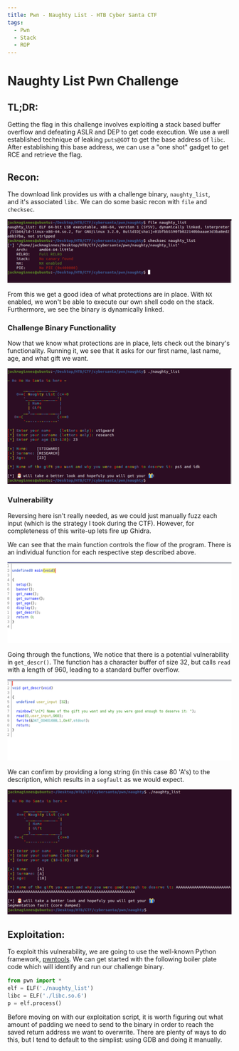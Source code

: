 ```yaml
---
title: Pwn - Naughty List - HTB Cyber Santa CTF 
tags:
  - Pwn 
  - Stack
  - ROP
---
```


# Naughty List Pwn Challenge
## TL;DR:
Getting the flag in this challenge involves exploiting a stack based buffer
overflow and defeating ASLR and DEP to get code execution. We use a 
well established technique of leaking `puts@GOT` to get the base address of `libc`. 
After establishing this base address, we can use a "one shot" gadget 
to get RCE and retrieve the flag.

## Recon:
The download link provides us with a challenge binary, `naughty_list`,  
and it's associated `libc`. We can do some basic recon with `file` and 
`checksec`. 

 
![checksec_file](naughty_list_img/file_checksec.png)

From this we get a good idea of what protections are in place. With `NX` enabled,
we won't be able to execute our own shell code on the stack. Furthermore, we see the 
binary is dynamically linked. 

### Challenge Binary Functionality
Now that we know what protections are in place, lets check out the binary's functionality.
Running it, we see that it asks for our first name, last name, age, and what gift we want.


![checksec_file](naughty_list_img/functionality.png)


### Vulnerability
Reversing here isn't really needed, as we could just manually fuzz each input (which is the strategy 
I took during the CTF). However, for completeness of this write-up lets fire up Ghidra. 

We can see that the main function controls the flow of the program. There is an 
individual function for each respective step described above. 

![main](naughty_list_img/main.png)

Going through the functions, We notice that there is a potential 
vulnerability in `get_descr()`. The function has a character buffer of size 32, 
but calls `read` with  a length of 960, leading to a standard buffer overflow.

![vuln](naughty_list_img/ghidra.png)

We can confirm by providing a long string (in this case 80 'A's) to the description, 
which results in a `segfault` as we would expect.


![segfault](naughty_list_img/segfault.png)

## Exploitation:
To exploit this vulnerability, we are going to use the well-known Python framework, [pwntools](https://docs.pwntools.com/en/stable/). 
We can get started with the following boiler plate code which will identify and run our challenge binary. 

```python
from pwn import *
elf = ELF('./naughty_list') 
libc = ELF('./libc.so.6')
p = elf.process()
```

Before moving on with our exploitation script, it is worth figuring out what amount of padding we need to send to the binary in order to reach the saved
return address we want to overwrite. There are plenty of ways to do this, but I tend to default to the simplist: using GDB and doing it manually.



